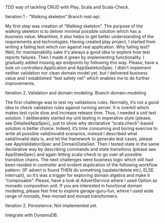 TDD way of tackling CRUD with Play, Scala and Scala-Check.

Iteration 1 - “Walking skeleton” Branch rest-api.

My first step was creation of “Walking skeleton”. The purpose of the walking skeleton is to deliver minimal possible solution which has a business value. Meantime, it also helps to get better understanding of the requirements and technologies.  Having created play project, I started from writing a failing test which run against real application. Why failing test? Well, for maintainability sake it's always a good idea to explore how test reports failures. Then I made it green by implementing functionality. I gradually added missing api endpoints by following this way. Please, have a look on controllers.Application and AppSkeletonSpec. I didn’t implement neither validation nor clean domain model yet, but I delivered business value and I established “test safety net” which enables me to do further improvements.

Iteration 2. Validation and domain modeling. Branch domain-modeling

The first challenge was to test my validations rules. Normally, it’s not a good idea to check validation rules against running server. It is overkill which makes test cycle slow and increase release time. Thus, I needed a unit test solution. I deliberately started my unit testing in imperative style (please, see DetailedAppSpec), just to show why declarative “scala check”-based solution is better choice. Indeed, it’s time consuming and boring exercise   to write all possible valid/invalid scenarios, instead I described what valid/invalid data is, and let the framework to generate test cases, please see AppValidationSpec and DomainDataGen.  Then I tested state in the same declarative way by describing commands and state transitions (please see AppStateSpec) and again letting scala-check to go over all possible transition chains.
The next challenges were business logic which still had been resided in controller and evident duplication of the following workflow pattern: {IF advert is found THEN do something (update/delete etc), ELSE interrupt}, so it’s was a trigger for exploring domain algebra and make it “composable”. Please, have a look at AdvertService where I used Option as monadic composition unit. If you are interested in functional domain modeling, please feel free to explore garage-guru-fun, where I used wide range of monads, free-monad and monad transformers.


Iteration 2. Persistence.  Not implemented yet.

Integrate with DynamoDB. 
